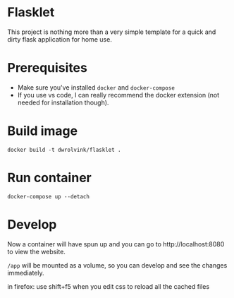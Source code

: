 # Flasklet
This project is nothing more than a very simple template for a quick and dirty flask application for home use.

# Prerequisites
- Make sure you've installed `docker` and `docker-compose`
- If you use vs code, I can really recommend the docker extension (not needed for installation though).

# Build image
```
docker build -t dwrolvink/flasklet .
```

# Run container
```
docker-compose up --detach
```

# Develop
Now a container will have spun up and you can go to http://localhost:8080 to view the website.

`/app` will be mounted as a volume, so you can develop and see the changes immediately.

in firefox: use shift+f5 when you edit css to reload all the cached files
